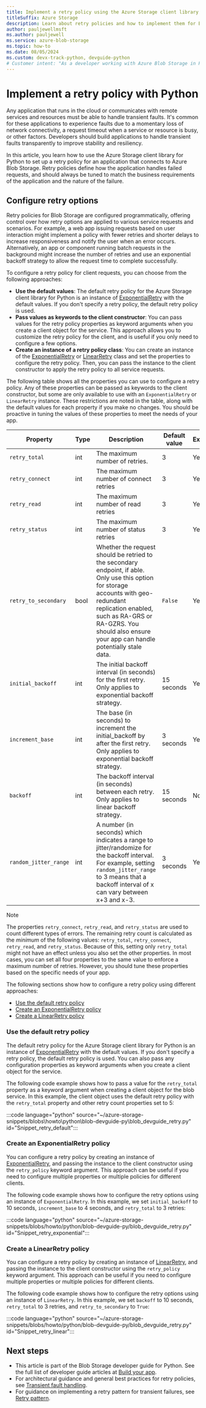 ```yaml
---
title: Implement a retry policy using the Azure Storage client library for Python
titleSuffix: Azure Storage
description: Learn about retry policies and how to implement them for Blob Storage. This article helps you set up a retry policy for Blob Storage requests using the Azure Storage client library for Python. 
author: pauljewellmsft
ms.author: pauljewell
ms.service: azure-blob-storage
ms.topic: how-to
ms.date: 08/05/2024
ms.custom: devx-track-python, devguide-python
# Customer intent: "As a developer working with Azure Blob Storage in Python, I want to implement a configurable retry policy, so that my application can effectively handle transient faults and improve its stability and resiliency during service interruptions."
---
```


# Implement a retry policy with Python

Any application that runs in the cloud or communicates with remote services and resources must be able to handle transient faults. It's common for these applications to experience faults due to a momentary loss of network connectivity, a request timeout when a service or resource is busy, or other factors. Developers should build applications to handle transient faults transparently to improve stability and resiliency. 

In this article, you learn how to use the Azure Storage client library for Python to set up a retry policy for an application that connects to Azure Blob Storage. Retry policies define how the application handles failed requests, and should always be tuned to match the business requirements of the application and the nature of the failure.

## Configure retry options

Retry policies for Blob Storage are configured programmatically, offering control over how retry options are applied to various service requests and scenarios. For example, a web app issuing requests based on user interaction might implement a policy with fewer retries and shorter delays to increase responsiveness and notify the user when an error occurs. Alternatively, an app or component running batch requests in the background might increase the number of retries and use an exponential backoff strategy to allow the request time to complete successfully.

To configure a retry policy for client requests, you can choose from the following approaches:

- **Use the default values**: The default retry policy for the Azure Storage client library for Python is an instance of [ExponentialRetry](/python/api/azure-storage-blob/azure.storage.blob.exponentialretry) with the default values. If you don't specify a retry policy, the default retry policy is used.
- **Pass values as keywords to the client constructor**: You can pass values for the retry policy properties as keyword arguments when you create a client object for the service. This approach allows you to customize the retry policy for the client, and is useful if you only need to configure a few options.
- **Create an instance of a retry policy class**: You can create an instance of the [ExponentialRetry](/python/api/azure-storage-blob/azure.storage.blob.exponentialretry) or [LinearRetry](/python/api/azure-storage-blob/azure.storage.blob.linearretry) class and set the properties to configure the retry policy. Then, you can pass the instance to the client constructor to apply the retry policy to all service requests.

The following table shows all the properties you can use to configure a retry policy. Any of these properties can be passed as keywords to the client constructor, but some are only available to use with an `ExponentialRetry` or `LinearRetry` instance. These restrictions are noted in the table, along with the default values for each property if you make no changes. You should be proactive in tuning the values of these properties to meet the needs of your app.

| Property | Type | Description | Default value | ExponentialRetry | LinearRetry |
| --- | --- | --- | --- | --- | --- |
| `retry_total` | int | The maximum number of retries. | 3 | Yes | Yes |
| `retry_connect` | int | The maximum number of connect retries | 3 | Yes | Yes |
| `retry_read` | int | The maximum number of read retries | 3 | Yes | Yes |
| `retry_status` | int | The maximum number of status retries | 3 | Yes | Yes |
| `retry_to_secondary` | bool | Whether the request should be retried to the secondary endpoint, if able. Only use this option for storage accounts with geo-redundant replication enabled, such as RA-GRS or RA-GZRS. You should also ensure your app can handle potentially stale data. | `False` | Yes | Yes |
| `initial_backoff` | int | The initial backoff interval (in seconds) for the first retry. Only applies to exponential backoff strategy. | 15 seconds | Yes | No |
| `increment_base` | int | The base (in seconds) to increment the initial_backoff by after the first retry. Only applies to exponential backoff strategy. | 3 seconds | Yes | No |
| `backoff` | int | The backoff interval (in seconds) between each retry. Only applies to linear backoff strategy. | 15 seconds | No | Yes |
| `random_jitter_range` | int | A number (in seconds) which indicates a range to jitter/randomize for the backoff interval. For example, setting `random_jitter_range` to 3 means that a backoff interval of x can vary between x+3 and x-3. | 3 seconds | Yes | Yes |

> [!NOTE]
> The properties `retry_connect`, `retry_read`, and `retry_status` are used to count different types of errors. The remaining retry count is calculated as the *minimum* of the following values: `retry_total`, `retry_connect`, `retry_read`, and `retry_status`. Because of this, setting only `retry_total` might not have an effect unless you also set the other properties. In most cases, you can set all four properties to the same value to enforce a maximum number of retries. However, you should tune these properties based on the specific needs of your app.

The following sections show how to configure a retry policy using different approaches:

- [Use the default retry policy](#use-the-default-retry-policy)
- [Create an ExponentialRetry policy](#create-an-exponentialretry-policy)
- [Create a LinearRetry policy](#create-a-linearretry-policy)

### Use the default retry policy

The default retry policy for the Azure Storage client library for Python is an instance of [ExponentialRetry](/python/api/azure-storage-blob/azure.storage.blob.exponentialretry) with the default values. If you don't specify a retry policy, the default retry policy is used. You can also pass any configuration properties as keyword arguments when you create a client object for the service.

The following code example shows how to pass a value for the `retry_total` property as a keyword argument when creating a client object for the blob service. In this example, the client object uses the default retry policy with the `retry_total` property and other retry count properties set to 5:

:::code language="python" source="~/azure-storage-snippets/blobs\howto\python\blob-devguide-py\blob_devguide_retry.py" id="Snippet_retry_default":::

### Create an ExponentialRetry policy

You can configure a retry policy by creating an instance of [ExponentialRetry](/python/api/azure-storage-blob/azure.storage.blob.exponentialretry), and passing the instance to the client constructor using the `retry_policy` keyword argument. This approach can be useful if you need to configure multiple properties or multiple policies for different clients.

The following code example shows how to configure the retry options using an instance of `ExponentialRetry`. In this example, we set `initial_backoff` to 10 seconds, `increment_base` to 4 seconds, and `retry_total` to 3 retries:

:::code language="python" source="~/azure-storage-snippets/blobs/howto/python/blob-devguide-py/blob_devguide_retry.py" id="Snippet_retry_exponential":::

### Create a LinearRetry policy

You can configure a retry policy by creating an instance of [LinearRetry](/python/api/azure-storage-blob/azure.storage.blob.linearretry), and passing the instance to the client constructor using the `retry_policy` keyword argument. This approach can be useful if you need to configure multiple properties or multiple policies for different clients.

The following code example shows how to configure the retry options using an instance of `LinearRetry`. In this example, we set `backoff` to 10 seconds, `retry_total` to 3 retries, and `retry_to_secondary` to `True`:

:::code language="python" source="~/azure-storage-snippets/blobs/howto/python/blob-devguide-py/blob_devguide_retry.py" id="Snippet_retry_linear":::

## Next steps

- This article is part of the Blob Storage developer guide for Python. See the full list of developer guide articles at [Build your app](storage-blob-python-get-started.md#build-your-app).
- For architectural guidance and general best practices for retry policies, see [Transient fault handling](/azure/architecture/best-practices/transient-faults).
- For guidance on implementing a retry pattern for transient failures, see [Retry pattern](/azure/architecture/patterns/retry).
